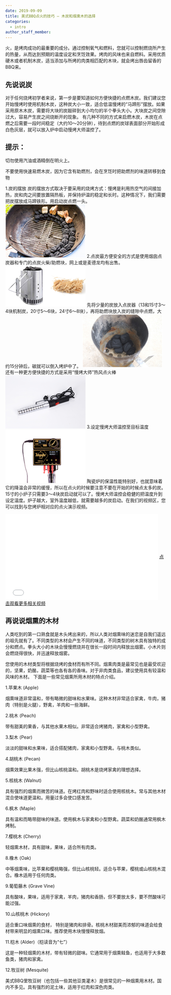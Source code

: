 ```yaml
---
date: 2019-09-09
title: 美式BBQ点火的技巧 – 木炭和烟熏木的选择
categories:
  - intro
author_staff_member: 
---
```

火，是烤肉成功的最重要的成分。通过控制氧气和燃料，您就可以控制燃烧所产生的热量，从而达到预期的温度设定和烹饪效果。烤肉的风味也来自燃料。采用优质硬木或者机制木炭，适当添加与所烤的肉类相匹配的木块，就会烤出唇齿留香的BBQ来。

## 先说说炭

对于任何烧烤初学者来说，第一步是要知道如何方便快捷的点燃木炭。我们建议您开始慢烤时使用机制木炭，这种炭大小一致，适合低温慢烤的“马蹄形”摆放。如果采用原木木炭，需要将大块的炭敲碎到大小均匀的半个拳头大小。大块炭之间空隙过大，容易产生炭之间烧断开的现象。
有几种不同的方式来启燃木炭，木炭在点燃之后需要一段时间稳定（大约10～20分钟），待到点燃的炭球表面部分开始形成白色灰层，就可以放入炉中启动慢烤大师温控了。

<h2>提示：</h2>

切勿使用汽油或酒精倒在明火上。

不要使用快速易燃木炭，因为它含有助燃剂，会在烹饪时把助燃剂的味道转移到食物

1.炭的摆放
炭的摆放方式取决于要采用的烧烤方式：慢烤是利用热空气的间接加热，炭和肉之间要放置隔热板，并保持炉温的稳定和长时。这种情况下，我们需要把炭摆放成马蹄铁形。用启动炭点燃一头。
<img style="width:50%;" src="/images/charcoal_start.jpg" alt="start coal" class="screenshot editable"/>
2.点炭最方便安全的方式是使用烟囱点炭器和专门的点炭火柴/助燃块，网上或是麦德龙均有出售。
<img style="width:50%;" src="/images/chimney.jpg" alt="chimney" class="screenshot editable"/>
先将少量的炭放入点炭器（13和15寸3～4块机制炭，20寸5～6块，24寸6～8块），再将助燃块放入炭的缝隙中点燃，大约15分钟后，碳就可以倒入烤炉中了。
<img style="width:50%;" src="/images/chimney_2.jpg" alt="chimney" class="screenshot editable"/>
还有一种更方便快捷的方式是采用“慢烤大师”热风点火棒
<img style="width:50%;" src="/images/coal_starter.jpg" alt="starter" class="screenshot editable"/>
3.设定慢烤大师温控至目标温度
<img style="width:50%;" src="/images/BBQube_final6_1200.jpg" alt="starter" class="screenshot editable"/>
陶瓷炉的保温性能特别好，也就意味着它的降温会非常的缓慢，所以在点火的时候要注意不要在开始的时候点太多的炭。15寸的小炉子只需要3～4块炭启动就可以了。慢烤大师温控会稳健的把温度升到设定温度。炉子越大，室外温度越低，就需要越多的炭启动。在我们的视频区，您可以找到与您烤炉相对应的点火演示视频。
<iframe src="//player.bilibili.com/player.html?aid=66658935&cid=115603603&page=1" width="480" height="270" align="center" scrolling="no" border="0" frameborder="no" framespacing="0" allowfullscreen="true"> </iframe>
<a href="https://space.bilibili.com/471410756/channel/detail?cid=86073">点击观看更多相关视频</a>

<h2>再说说烟熏的木材</h2>

人类吃到的第一口熟食就是木头烤出来的，所以人类对烟熏味的迷恋是自我们遥远的祖先就有了。不同类型的木材会产生不同的味道，不同类型的树木具有独特的成分和燃点。拳头大小的木块会慢慢燃烧并在很长一段时间内释放出烟雾。小木片则会燃烧得很快，并迅速释放烟雾。

您使用的木材类型将根据烧烤的食材而有所不同。烟熏肉类是最常见也是最受欢迎的，坚果，奶酪，蔬菜等也各有各的香味。对于非肉类食品，建议使用具有较温和风味的木材。
下面是一些常见烟熏所用木材的特点介绍。

1.苹果木 (Apple)

烟熏味道非常温和，带有略微的甜味和水果味。这种木材非常适合家禽，牛肉，猪肉（特别是火腿），野禽，羊肉和一些海鲜。

2.桃木 (Peach)

带有甜美的果香，与其他水果木相似。非常适合烤猪肉，家禽和小型野禽。

3.梨木 (Pear)

淡淡的甜味和水果味，适合搭配猪肉，家禽和小型野禽。与桃木类似。

4.胡桃木 (Pecan)

烟熏效果比果木强，但比山核桃温和。胡桃木是烧烤家禽的理想选择。

5.核桃木 (Walnut)

具有强烈的烟熏而微苦的味道。在烤红肉和野味时适合使用核桃木。常与其他木材混合使味道更温和。用量过多会使口感发苦。

6.枫木 (Maple)

具有温和而略带甜味的味道。使用枫木与家禽和小型野禽。蔬菜和奶酪通常用枫木烤制。

7.樱桃木 (Cherry)

轻烟熏木材，具有甜味，果味，适合所有肉类。

8.橡木 (Oak)

中等烟熏味，比苹果和樱桃略强，但比山核桃轻。适合与苹果，樱桃或山核桃木混合。橡木适用于任何肉类。

9.葡萄藤木 (Grave Vine)

具有酸味，果味，适用于家禽，羊肉，猪肉和香肠，但不要放太多，要不然酸味可能过强。

10.山核桃木 (Hickory)

适合重口味烟熏的食材， 特别是猪肉和排骨。核桃木材甜美而浓郁的味道会给食材带来明显的烟熏口味。推荐使用木块慢慢释放烟。

11.桤木 (Alder)（桤读音为“七”）

这是一种轻烟熏的木材，带有轻微的甜味。它通常用于烟熏鲑鱼，也适用于大多数鱼类，猪肉和家禽。

12.牧豆树 (Mesquite)

美式BBQ里牧豆树（也包括一些其他豆类灌木）是很常见的一种烟熏用木材。国内不多见。具有强烈的泥土味，适用于红肉和深色肉类。
